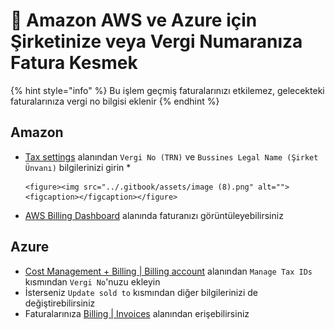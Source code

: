 # 📜 Amazon AWS ve Azure için Şirketinize veya Vergi Numaranıza Fatura Kesmek

{% hint style="info" %}
Bu işlem geçmiş faturalarınızı etkilemez, gelecekteki faturalarınıza vergi no bilgisi eklenir
{% endhint %}

## Amazon

* [Tax settings](https://us-east-1.console.aws.amazon.com/billing/home?region=us-east-1#/tax-settings) alanından `Vergi No (TRN)` ve `Bussines Legal Name (Şirket Ünvanı)` bilgilerinizi girin
  *

      <figure><img src="../.gitbook/assets/image (8).png" alt=""><figcaption></figcaption></figure>
* [AWS Billing Dashboard](https://us-east-1.console.aws.amazon.com/billing/home) alanında faturanızı görüntüleyebilirsiniz

## Azure

* [Cost Management + Billing | Billing account](https://portal.azure.com/#view/Microsoft\_Azure\_GTM/ModernBillingMenuBlade/\~/Properties) alanından `Manage Tax IDs` kısmından `Vergi No`'nuzu ekleyin
* İsterseniz `Update sold to` kısmından diğer bilgilerinizi de değiştirebilirsiniz
* Faturalarınıza [Billing | Invoices](https://portal.azure.com/#view/Microsoft\_Azure\_GTM/ModernBillingMenuBlade/\~/Invoices) alanından erişebilirsiniz
